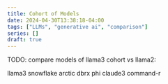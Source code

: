 ```yaml
---
title: Cohort of Models
date: 2024-04-30T13:38:18-04:00
tags: ["LLMs", "generative ai", "comparison"]
series: []
draft: true
---
```

TODO: compare models of llama3 cohort vs llama2:

llama3
snowflake arctic
dbrx
phi
claude3
command-r
